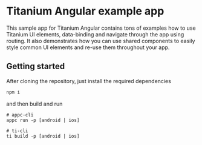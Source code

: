 # Titanium Angular example app

This sample app for Titanium Angular contains tons of examples how to use Titanium UI elements, data-binding and navigate through the app using routing. It also demonstrates how you can use shared components to easily style common UI elements and re-use them throughout your app.

## Getting started

After cloning the repository, just install the required dependencies

```sh
npm i
```

and then build and run

```
# appc-cli
appc run -p [android | ios]

# ti-cli
ti build -p [android | ios]
```
